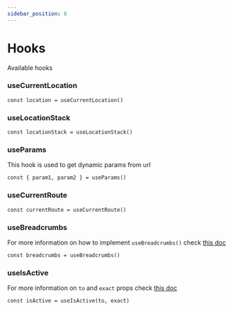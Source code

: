```yaml
---
sidebar_position: 6
---
```


# Hooks

Available hooks


### useCurrentLocation
```
const location = useCurrentLocation()
```

### useLocationStack
```
const locationStack = useLocationStack()
```

### useParams

This hook is used to get dynamic params from url

```
const { param1, param2 } = useParams()
```

### useCurrentRoute
```
const currentRoute = useCurrentRoute()
```


### useBreadcrumbs
For more information on how to implement `useBreadcrumbs()` check [this doc](/components.md/#breadcrumbs)

```
const breadcrumbs = useBreadcrumbs()
```

### useIsActive
For more information on `to` and `exact` props check [this doc](/components.md/)

```
const isActive = useIsActive(to, exact) 
```





